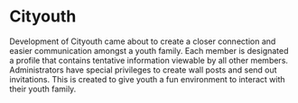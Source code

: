 Cityouth
========

Development of Cityouth came about to create a closer connection and easier communication amongst a youth family. Each member is designated a profile that contains tentative information viewable by all other members. Administrators have special privileges to create wall posts and send out invitations. This is created to give youth a fun environment to interact with their youth family.
